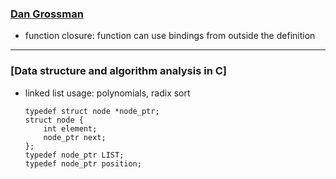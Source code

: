 <!-- 
.. link: 
.. description: 
.. tags: draft
.. date: 2014/05/07 23:26:28
.. title: Week 20140511
.. slug: week-20140511
-->

### [Dan Grossman](http://courses.cs.washington.edu/courses/cse341/13sp/videos/unit3/)

* function closure: function can use bindings from outside the definition

- - -

### [Data structure and algorithm analysis in C]

* linked list usage: polynomials, radix sort

    ```
    typedef struct node *node_ptr;
    struct node {
        int element;
        node_ptr next;
    };
    typedef node_ptr LIST;
    typedef node_ptr position;
    ```
